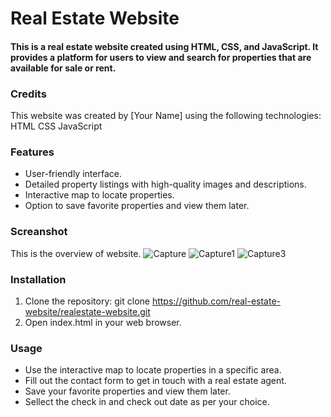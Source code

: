 # Real Estate Website
#### This is a real estate website created using HTML, CSS, and JavaScript. It provides a platform for users to view and search for properties that are available for sale or rent.

### Credits
This website was created by [Your Name] using the following technologies:
HTML
CSS
JavaScript

### Features
* User-friendly interface.
* Detailed property listings with high-quality images and descriptions.
* Interactive map to locate properties.
* Option to save favorite properties and view them later.

### Screanshot
This is the overview of website.
![Capture](https://user-images.githubusercontent.com/101728039/229127907-b2086a3d-db4e-4c74-9e60-b868e46de469.JPG)
![Capture1](https://user-images.githubusercontent.com/101728039/229127957-27a8679a-3e70-4a62-88c1-3325f675a05e.JPG)
![Capture3](https://user-images.githubusercontent.com/101728039/229127984-21c35159-23f8-4606-8d6c-72e10a95fe2f.JPG)



### Installation
1. Clone the repository: git clone https://github.com/real-estate-website/realestate-website.git
2. Open index.html in your web browser.

### Usage
* Use the interactive map to locate properties in a specific area.
* Fill out the contact form to get in touch with a real estate agent.
* Save your favorite properties and view them later.
* Sellect the check in and check out date as per your choice.



